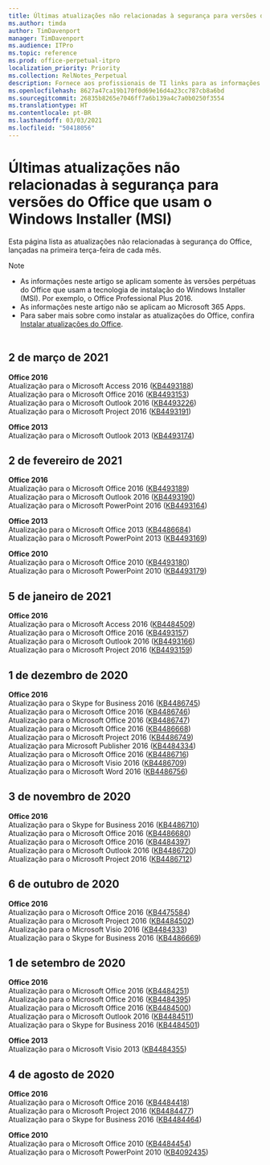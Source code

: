 ```yaml
---
title: Últimas atualizações não relacionadas à segurança para versões do Office que usam o Windows Installer (MSI)
ms.author: timda
author: TimDavenport
manager: TimDavenport
ms.audience: ITPro
ms.topic: reference
ms.prod: office-perpetual-itpro
localization_priority: Priority
ms.collection: RelNotes_Perpetual
description: Fornece aos profissionais de TI links para as informações mais recentes sobre atualizações que não são de segurança para versões perpétuas do Office 2016, Office 2013 e Office 2010
ms.openlocfilehash: 8627a47ca19b170f0d69e16d4a23cc787cb8a6bd
ms.sourcegitcommit: 26835b8265e7046ff7a6b139a4c7a0b0250f3554
ms.translationtype: HT
ms.contentlocale: pt-BR
ms.lasthandoff: 03/03/2021
ms.locfileid: "50418056"
---
```

# <a name="latest-non-security-updates-for-versions-of-office-that-use-windows-installer-msi"></a>Últimas atualizações não relacionadas à segurança para versões do Office que usam o Windows Installer (MSI)

Esta página lista as atualizações não relacionadas à segurança do Office, lançadas na primeira terça-feira de cada mês.

> [!NOTE]
> - As informações neste artigo se aplicam somente às versões perpétuas do Office que usam a tecnologia de instalação do Windows Installer (MSI). Por exemplo, o Office Professional Plus 2016.
> - As informações neste artigo não se aplicam ao Microsoft 365 Apps.
> - Para saber mais sobre como instalar as atualizações do Office, confira [Instalar atualizações do Office](https://support.office.com/article/2ab296f3-7f03-43a2-8e50-46de917611c5).
<br/><br/>

## <a name="march-2-2021"></a>2 de março de 2021
**Office 2016**<br/>
Atualização para o Microsoft Access 2016 ([KB4493188](https://support.microsoft.com/help/4493188)) </br> Atualização para o Microsoft Office 2016 ([KB4493153](https://support.microsoft.com/help/4493153)) </br> Atualização para o Microsoft Outlook 2016 ([KB4493226](https://support.microsoft.com/help/4493226)) </br> Atualização para o Microsoft Project 2016 ([KB4493191](https://support.microsoft.com/help/4493191)) </br> 


**Office 2013**<br/>
Atualização para o Microsoft Outlook 2013 ([KB4493174](https://support.microsoft.com/help/4493174)) </br> 


## <a name="february-2-2021"></a>2 de fevereiro de 2021
**Office 2016**<br/>
Atualização para o Microsoft Office 2016 ([KB4493189](https://support.microsoft.com/help/4493189)) </br> Atualização para o Microsoft Outlook 2016 ([KB4493190](https://support.microsoft.com/help/4493190)) </br> Atualização para o Microsoft PowerPoint 2016 ([KB4493164](https://support.microsoft.com/help/4493164)) </br> 

**Office 2013**<br/>
Atualização para o Microsoft Office 2013 ([KB4486684](https://support.microsoft.com/help/4486684)) </br>
Atualização para o Microsoft PowerPoint 2013 ([KB4493169](https://support.microsoft.com/help/4493169)) </br>

**Office 2010**<br/>
Atualização para o Microsoft Office 2010 ([KB4493180](https://support.microsoft.com/help/4493180)) </br>
Atualização para o Microsoft PowerPoint 2010 ([KB4493179](https://support.microsoft.com/help/4493179))</br>


## <a name="january-5-2021"></a>5 de janeiro de 2021
**Office 2016**</br>
Atualização para o Microsoft Access 2016 ([KB4484509](https://support.microsoft.com/help/4484509)) </br>
Atualização para o Microsoft Office 2016 ([KB4493157](https://support.microsoft.com/help/4493157)) </br>
Atualização para o Microsoft Outlook 2016 ([KB4493166](https://support.microsoft.com/help/4493166)) </br>
Atualização para o Microsoft Project 2016 ([KB4493159](https://support.microsoft.com/help/4493159)) </br>


## <a name="december-1-2020"></a>1 de dezembro de 2020
**Office 2016**<br/>
Atualização para o Skype for Business 2016 ([KB4486745](https://support.microsoft.com/help/4486745)) <br/>
Atualização para o Microsoft Office 2016 ([KB4486746](https://support.microsoft.com/help/4486746)) <br/> Atualização para o Microsoft Office 2016 ([KB4486747](https://support.microsoft.com/help/4486747)) <br/> Atualização para o Microsoft Office 2016 ([KB4486668](https://support.microsoft.com/help/4486668)) <br/>
Atualização para o Microsoft Project 2016 ([KB4486749](https://support.microsoft.com/help/4486749)) <br/> Atualização para Microsoft Publisher 2016 ([KB4484334](https://support.microsoft.com/help/4484334)) <br/> Atualização para o Microsoft Office 2016 ([KB4486716](https://support.microsoft.com/help/4486716)) <br/> Atualização para o Microsoft Visio 2016 ([KB4486709](https://support.microsoft.com/help/4486709)) <br/>
Atualização para o Microsoft Word 2016 ([KB4486756](https://support.microsoft.com/help/4486756)) <br/> 


## <a name="november-3-2020"></a>3 de novembro de 2020
**Office 2016**<br/>
Atualização para o Skype for Business 2016 ([KB4486710](https://support.microsoft.com/help/4486710)) <br/>
Atualização para o Microsoft Office 2016 ([KB4486680](https://support.microsoft.com/help/4486680)) <br/>
Atualização para o Microsoft Office 2016 ([KB4484397](https://support.microsoft.com/help/4484397)) <br/>
Atualização para o Microsoft Outlook 2016 ([KB4486720](https://support.microsoft.com/help/4486720)) <br/>
Atualização para o Microsoft Project 2016 ([KB4486712](https://support.microsoft.com/help/4486712)) <br/>


## <a name="october-6-2020"></a>6 de outubro de 2020
**Office 2016**<br/>
Atualização para o Microsoft Office 2016 ([KB4475584](https://support.microsoft.com/help/4475584))<br/>
Atualização para o Microsoft Project 2016 ([KB4484502](https://support.microsoft.com/help/4484502))<br/>
Atualização para o Microsoft Visio 2016 ([KB4484333](https://support.microsoft.com/help/4484333))<br/>
Atualização para o Skype for Business 2016 ([KB4486669](https://support.microsoft.com/help/4486669))<br/> 

## <a name="september-1-2020"></a>1 de setembro de 2020
**Office 2016**<br/>
Atualização para o Microsoft Office 2016 ([KB4484251](https://support.microsoft.com/help/4484251))<br/>
Atualização para o Microsoft Office 2016 ([KB4484395](https://support.microsoft.com/help/4484395))<br/> Atualização para o Microsoft Office 2016 ([KB4484500](https://support.microsoft.com/help/4484500)) <br/>
Atualização para o Microsoft Outlook 2016 ([KB4484511](https://support.microsoft.com/help/4484511)) <br/>
Atualização para o Skype for Business 2016 ([KB4484501](https://support.microsoft.com/help/4484501)) <br/>

**Office 2013**<br/>
Atualização para o Microsoft Visio 2013 ([KB4484355](https://support.microsoft.com/help/4484355))<br/>

## <a name="august-4-2020"></a>4 de agosto de 2020

**Office 2016**<br/>
Atualização para o Microsoft Office 2016 ([KB4484418](https://support.microsoft.com/help/4484418))<br/> Atualização para o Microsoft Project 2016 ([KB4484477](https://support.microsoft.com/help/4484477))<br/>
Atualização para o Skype for Business 2016 ([KB4484464](https://support.microsoft.com/help/4484464))<br/> 

**Office 2010**<br/>
Atualização para o Microsoft Office 2010 ([KB4484454](https://support.microsoft.com/help/4484454))<br/> Atualização para o Microsoft PowerPoint 2010 ([KB4092435](https://support.microsoft.com/help/4092435))<br/> 

</br>